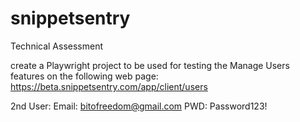 # snippetsentry
Technical Assessment



create a Playwright project to be used for testing the Manage Users features on the following web page:
https://beta.snippetsentry.com/app/client/users


2nd User:
Email: bitofreedom@gmail.com
PWD: Password123!